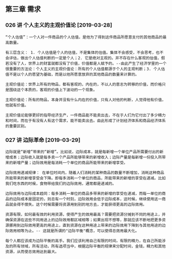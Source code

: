 ## 第三章 需求

### 026 讲 个人主义的主观价值论 [2019-03-28]

`“个人估值”：一个人对一件商品的个人估值，是他为了得到这件商品所愿意支付的其他商品的最高数量。`

`有三层含义： 1. 个人估值是个人的估值，不是集体的估值。集体不会感受，不会思考，也不会评估，做出个人估值判断的一定是个人；2. 它是绝对主观的。并不存在什么客观的估值，假若没有了人，世界上的财富就都没有了价值，价值都是人赋予的。--由此产生了经济学里的一个很重要的方法论：个人主义的主观价值论：所有的个人估值都源于个人的主观判断；3. 个人估值不是以个人的愿望为基础，而是以他所愿意放弃的其他商品的数量来计算的。`

`主观价值论：世界上所有的物品，都有客观的，内在的，不以人的意志为转移的价值，而价格只是围绕这个本质的，客观的价值上下波动的一个现象。`

`主观价值论：所有的物品，本身并没有什么内在的价值，只有人对他的判断，人觉得他有价值，他就有价值。`

`主观价值论能够更好的指导经济生产，一件商品能不能卖出去，不在于人们为它付出了多少精力和时间，而在于有没有人有这个需求，能不能卖出去。由此形成了计划经济体系和商品经济体系的重要区别。`

### 027 讲 边际革命 [2019-03-29]

`边际就是“新增”带来的“新增”。比如说，边际成本，就是每新增一个单位产品所需要付出的新增成本；边际收入就是每多卖一个产品所能够带来的新增收入；边际产量是每新增一份投入所带来的新增产量；边际效用是每消耗一个单位的商品所能带来的新增享受。`

`边际效用递减规律： 在单位时间内，随着人们消耗的某种商品的数量不断增加，消耗这种商品所能带来的新增享受会下降。即每多消耗一个单位的商品，所能带来的新增的享受在递减。比如我们吃东西的时候，食物带给我们的边际效用，通常都是递减的。`

`边际效用与边际成本趋同：每多消耗一单位的商品多带来的新增的享受在递减，而每一单位的商品的边际成本是固定的，则总有一个时刻，边际效用会低于边际成本，这时候，继续使用这一商品就会得不偿失。这个时候需要将资源用到别的地方去，才能获得更高的边际效用。`

`资源有限，如何最有效的利用资源，使得产生的效用最高？需要把资源分摊到不同的用途上，并确保资源在这些不同用途上的边际效用都区域相等；如果出现不想等，那就应该不断地把更多资源挪用到边际效用更高的用途上，直到资源在这种用途上带来的边际效用下降到与其他用途的边际效用相等为止。-- 这就是所谓的"边际平衡"概念，可以使得总效用最大化。`

`每个人都应该成为边际平衡的高手。我们应该利用自己有限的时间，有限的精力，在自己所能涉及的所有领域，所有活动，所有选项当中，根据边际平衡的规律来分配时间，金钱，精力和其他资源，从而使总效用达到最大。`
